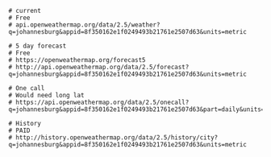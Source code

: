     # current
    # Free
    # api.openweathermap.org/data/2.5/weather?q=johannesburg&appid=8f350162e1f0249493b21761e2507d63&units=metric

    # 5 day forecast
    # Free
    # https://openweathermap.org/forecast5
    # http://api.openweathermap.org/data/2.5/forecast?q=johannesburg&appid=8f350162e1f0249493b21761e2507d63&units=metric

    # One call
    # Would need long lat
    # https://api.openweathermap.org/data/2.5/onecall?q=johannesburg&appid=8f350162e1f0249493b21761e2507d63&part=daily&units=metric

    # History
    # PAID
    # http://history.openweathermap.org/data/2.5/history/city?q=johannesburg&appid=8f350162e1f0249493b21761e2507d63&units=metric